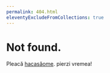 ```yaml
---
permalink: 404.html
eleventyExcludeFromCollections: true
---
```

# Not found.

Pleacă <a href="index.njk">hacasăome</a>. pierzi vremea!

<!--

Read more: https://www.11ty.dev/docs/quicktips/not-found/

This is compatible with:

- GitHub Pages: https://help.github.com/articles/creating-a-custom-404-page-for-your-github-pages-site/
- GitLab Pages: https://docs.gitlab.com/ee/user/project/pages/introduction.html#custom-error-codes-pages
- Netlify: https://www.netlify.com/docs/redirects/#custom-404
- Cloudflare Pages: https://developers.cloudflare.com/pages/platform/serving-pages/#not-found-behavior
- Vercel: https://vercel.com/guides/custom-404-page#static-site-generator-ssg
-->
